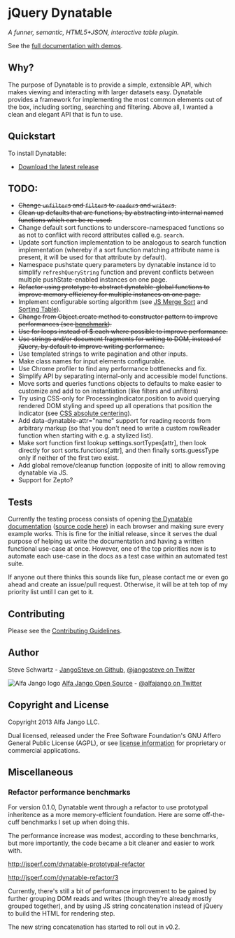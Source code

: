 # jQuery Dynatable

*A funner, semantic, HTML5+JSON, interactive table plugin.*

See the [full documentation with demos](http://www.dynatable.com).

## Why?

The purpose of Dynatable is to provide a simple, extensible API, which
makes viewing and interacting with larger datasets easy. Dynatable
provides a framework for implementing the most common elements out of
the box, including sorting, searching and filtering. Above
all, I wanted a clean and elegant API that is fun to use.

## Quickstart

To install Dynatable:

* [Download the latest release](http://jspkg.com/packages/dynatable)

## TODO:

* ~~Change `unfilter`s and `filter`s to `reader`s and `writer`s.~~
* ~~Clean up defaults that are functions, by abstracting into internal
  named functions which can be re-used.~~
* Change default sort functions to underscore-namespaced functions so as
  not to conflict with record attributes called e.g. `search`.
* Update sort function implementation to be analogous to search function
  implementation (whereby if a sort function matching attribute name is
  present, it will be used for that attribute by default).
* Namespace pushstate query parameters by dynatable instance id to
  simplify `refreshQueryString` function and prevent conflicts between
  multiple pushState-enabled instances on one page.
* ~~Refactor using prototype to abstract dynatable-global functions to
  improve memory efficiency for multiple instances on one page.~~
* Implement configurable sorting algorithm (see
  [JS Merge Sort](http://en.literateprograms.org/Merge_sort_%28JavaScript%29) and [Sorting Table](http://blog.vjeux.com/2010/javascript/javascript-sorting-table.html)).
* ~~Change from Object.create method to constructor pattern to improve
  performances (see
  [benchmark](http://jsperf.com/object-create-vs-constructor-vs-object-literal/7)).~~
* ~~Use for loops instead of $.each where possible to improve
  performance.~~
* ~~Use strings and/or document fragments for writing to DOM, instead of
  jQuery, by default to improve writing performance.~~
* Use templated strings to write pagination and other inputs.
* Make class names for input elements configurable.
* Use Chrome profiler to find any performance bottlenecks and fix.
* Simplify API by separating internal-only and accessible model
  functions.
* Move sorts and queries functions objects to defaults to make easier to
  customize and add to on instantiation (like filters and unfilters)
* Try using CSS-only for ProcessingIndicator.position to avoid querying
  rendered DOM styling and speed up all operations that position the
  indicator (see [CSS absolute
  centering](http://codepen.io/shshaw/full/gEiDt)).
* Add data-dynatable-attr="name" support for reading records from
  arbitrary markup (so that you don't need to write a custom rowReader
  function when starting with e.g. a stylized list).
* Make sort function first lookup settings.sortTypes[attr], then look
  directly for sort sorts.functions[attr], and then finally
  sorts.guessType only if neither of the first two exist.
* Add global remove/cleanup function (opposite of init) to allow
  removing dynatable via JS.
* Support for Zepto?

## Tests

Currently the testing process consists of opening [the Dynatable
documentation](http://os.alfajango.com/dynatable)
([source code
here](https://github.com/alfajango/alfajango.github.com/blob/master/_posts/2012-01-09-dynatable.md)) in
each browser and making sure every example works. This is fine for the
initial release, since it serves the dual purpose of helping us write
the documentation and having a written functional use-case at once.
However, one of the top priorities now is to automate each use-case in
the docs as a test case within an automated test suite.

If anyone out there thinks this sounds like fun, please contact me or
even go ahead and create an issue/pull request. Otherwise, it will be at
teh top of my priority list until I can get to it.

## Contributing

Please see the [Contributing Guidelines](https://github.com/JangoSteve/jquery-dynatable/blob/master/CONTRIBUTING.md).

## Author

Steve Schwartz -
[JangoSteve on Github](https://github.com/JangoSteve),
[@jangosteve on Twitter](https://twitter.com/jangosteve)

![Alfa Jango logo](https://s3.amazonaws.com/s3.alfajango.com/github-readmes/AlfaJango_Logo_Black_noname-tiny.png)
[Alfa Jango Open Source](http://os.alfajango.com) -
[@alfajango on Twitter](https://twitter.com/alfajango)

## Copyright and License

Copyright 2013 Alfa Jango LLC.

Dual licensed, released under the Free Software Foundation's
GNU Affero General Public License (AGPL), or see [license
information](http://www.dynatable.com/license) for proprietary or
commercial applications.

## Miscellaneous

### Refactor performance benchmarks

For version 0.1.0, Dynatable went through a refactor to use prototypal
inheritence as a more memory-efficient foundation. Here are some
off-the-cuff benchmarks I set up when doing this.

The performance increase was modest, according to these benchmarks, but
more importantly, the code became a bit cleaner and easier to work with.

http://jsperf.com/dynatable-prototypal-refactor

http://jsperf.com/dynatable-refactor/3

Currently, there's still a bit of performance improvement to be gained
by further grouping DOM reads and writes (though they're already mostly
grouped together), and by using JS string concatenation instead of
jQuery to build the HTML for rendering step.

The new string concatenation has started to roll out in v0.2.

